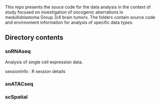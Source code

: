This repo presents the souce code for the data analysis in the context of study focused on investigation of oncogenic aberrations in medulloblastoma Group 3/4 brain tumors.
The folders contain source code and envirnoment information for analysis of specific data types.

## Directory contents ##

### snRNAseq ###
Analysis of single cell expression data.



sessionInfo : R session details

### snATACseq ###


### scSpatial ###



